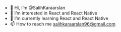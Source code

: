 - 👋 Hi, I’m @SalihKaraarslan
- 👀 I’m interested in React and React Native
- 🌱 I’m currently learning React and React Native
- 📫 How to reach me salihkaraarslan96@gmail.com

<!---
SalihKaraarslan/SalihKaraarslan is a ✨ special ✨ repository because its `README.md` (this file) appears on your GitHub profile.
You can click the Preview link to take a look at your changes.
--->
